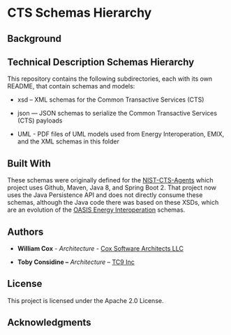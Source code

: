 CTS Schemas Hierarchy
=========================

Background
----------

Technical Description Schemas Hierarchy
--------------------------------------

This repository contains the following subdirectories, each with its own README, that contain schemas and models:

-   xsd – XML schemas for the Common Transactive Services (CTS)

-   json — JSON schemas to serialize the Common Transactive Services (CTS)
    payloads

-   UML - PDF files of UML models used from Energy Interoperation, EMIX, and the XML schemas in this folder

Built With
----------

These schemas were originally defined for the [NIST-CTS-Agents](https://github.com/EnergyMashupLab/NIST-CTS-Agents) which project uses Github, Maven, Java 8, and Spring Boot 2. That project now uses the Java Persistence API and does not directly consume these schemas, although the Java code there was based on these XSDs, which are an evolution of the [OASIS Energy Interoperation](http://docs.oasis-open.org/energyinterop/ei/v1.0/os/energyinterop-v1.0-os.html) schemas.

Authors
-------

-   **William Cox** - *Architecture* - [Cox Software Architects
    LLC](http://coxsoftwarearchitects.com/)

-   **Toby Considine –** *Architecture* – [TC9 Inc](http://www.tc9.com/)

License
-------

This project is licensed under the Apache 2.0 License.

Acknowledgments
---------------

